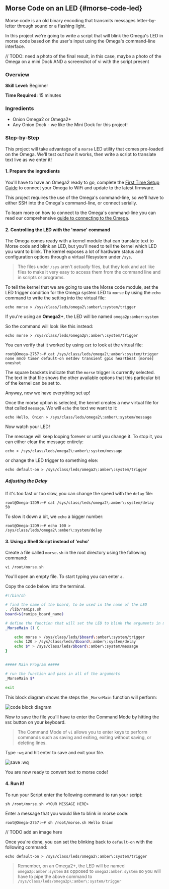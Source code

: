 ## Morse Code on an LED {#morse-code-led}

Morse code is an old binary encoding that transmits messages letter-by-letter through sound or a flashing light.

In this project we're going to write a script that will blink the Omega's LED in morse code based on the user's input using the Omega's command-line interface.

// TODO: need a photo of the final result, in this case, maybe a photo of the Omega on a mini Dock AND a screenshot of vi with the script present


### Overview

**Skill Level:** Beginner

**Time Required:** 15 minutes


### Ingredients

* Onion Omega2 or Omega2+
* Any Onion Dock - we like the Mini Dock for this project!

### Step-by-Step

This project will take advantage of a `morse` LED utility that comes pre-loaded on the Omega. We'll test out how it works, then write a script to translate text live as we enter it!


#### 1. Prepare the ingredients

You'll have to have an Omega2 ready to go, complete the [First Time Setup Guide](https://docs.onion.io/omega2-docs/first-time-setup.html) to connect your Omega to WiFi and update to the latest firmware.

This project requires the use of the Omega's command-line, so we'll have to either SSH into the Omega's command-line, or connect serially.

To learn more on how to connect to the Omega's command-line you can read our comprehensive [guide to connecting to the Omega](https://docs.onion.io/omega2-docs/connecting-to-the-omega-terminal.html).


#### 2. Controlling the LED with the 'morse' command

The Omega comes ready with a kernel module that can translate text to Morse code and blink an LED, but you'll need to tell the kernel which LED you want to blink.  The kernel exposes a lot of hardware status and configuration options through a virtual filesystem under `/sys`.  

> The files under `/sys` aren't *actually* files, but they look and act like files to make it very easy to access them from the command line and in scripts or programs.

To tell the kernel that we are going to use the Morse code module, set the LED trigger condition for the Omega system LED to `morse` by using the `echo` command to write the setting into the virtual file:


```
echo morse > /sys/class/leds/omega2\:amber\:system/trigger
```

If you're using an **Omega2+**, the LED will be named `omega2p:amber:system`

So the command will look like this instead:

```
echo morse > /sys/class/leds/omega2p\:amber\:system/trigger
```

You can verify that it worked by using `cat` to look at the virtual file:

```
root@Omega-2757:~# cat /sys/class/leds/omega2\:amber\:system/trigger                                                              
none mmc0 timer default-on netdev transient gpio heartbeat [morse] oneshot
```

The square brackets indicate that the `morse` trigger is currently selected. The text in that file shows the other available options that this particular bit of the kernel can be set to.

Anyway, now we have everything set up!  

Once the morse option is selected, the kernel creates a new virtual file for that called `message`. We will `echo` the text we want to it:

```
echo Hello, Onion > /sys/class/leds/omega2\:amber\:system/message
```

Now watch your LED!

The message will keep looping forever or until you change it.  To stop it, you can either clear the message entirely:

```
echo > /sys/class/leds/omega2\:amber\:system/message
```

or change the LED trigger to something else:

```
echo default-on > /sys/class/leds/omega2\:amber\:system/trigger
```

##### Adjusting the Delay

If it's too fast or too slow, you can change the speed with the `delay` file:

```
root@Omega-12D9:~# cat /sys/class/leds/omega2\:amber\:system/delay
50
```

To slow it down a bit, we `echo` a bigger number:

```
root@Omega-12D9:~# echo 100 > /sys/class/leds/omega2\:amber\:system/delay
```


#### 3. Using a Shell Script instead of 'echo'

Create a file called `morse.sh` in the root directory using the following command:

```
vi /root/morse.sh
```

You'll open an empty file. To start typing you can enter `a`.

Copy the code below into the terminal.

```bash
#!/bin/sh

# find the name of the board, to be used in the name of the LED
. /lib/ramips.sh
board=$(ramips_board_name)

# define the function that will set the LED to blink the arguments in morse code
_MorseMain () {

	echo morse > /sys/class/leds/$board\:amber\:system/trigger
	echo 120 > /sys/class/leds/$board\:amber\:system/delay
	echo $* > /sys/class/leds/$board\:amber\:system/message
}


##### Main Program #####

# run the function and pass in all of the arguments
_MorseMain $*

exit
```


This block diagram shows the steps the `_MorseMain` function will perform:

![code block diagram](https://raw.githubusercontent.com/OnionIoT/Onion-Docs/master/Omega2/Documentation/Get-Started/img/developing-pic-1-block-diagram.png)


Now to save the file you'll have to enter the Command Mode by hitting the `ESC` button on your keyboard.

>The Command Mode of `vi` allows you to enter keys to perform commands such as saving and exiting, exiting without saving, or deleting lines.

Type `:wq` and hit enter to save and exit your file.

![save :wq](https://raw.githubusercontent.com/OnionIoT/Onion-Docs/master/Omega2/Documentation/Get-Started/img/command-line-developing-pic-1.png)

You are now ready to convert text to morse code!

#### 4. Run it!

To run your Script enter the following command to run your script:

```
sh /root/morse.sh <YOUR MESSAGE HERE>
```

Enter a message that you would like to blink in morse code:

```
root@Omega-2757:~# sh /root/morse.sh Hello Onion
```

// TODO add an image here

Once you're done, you can set the blinking back to `default-on` with the following command:

```
echo default-on > /sys/class/leds/omega2\:amber\:system/trigger
```

>Remember, on an Omega2+, the LED will be named `omega2p:amber:system` as opposed to `omega2:amber:system` so you will have to pipe the above command to `/sys/class/leds/omega2p\:amber\:system/trigger`

